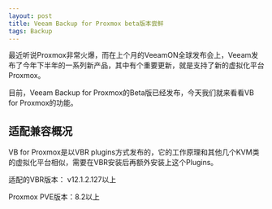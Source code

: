 ```yaml
---
layout: post
title: Veeam Backup for Proxmox beta版本尝鲜
tags: Backup
---
```


最近听说Proxmox非常火爆，而在上个月的VeeamON全球发布会上，Veeam发布了今年下半年的一系列新产品，其中有个重要更新，就是支持了新的虚拟化平台Proxmox。

目前，Veeam Backup for Proxmox的Beta版已经发布，今天我们就来看看VB for Proxmox的功能。

## 适配兼容概况

VB for Proxmox是以VBR plugins方式发布的，它的工作原理和其他几个KVM类的虚拟化平台相似，需要在VBR安装后再额外安装上这个Plugins。

适配的VBR版本： v12.1.2.127以上

Proxmox PVE版本：8.2以上

